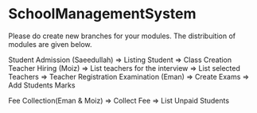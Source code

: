 # SchoolManagementSystem

Please do create new branches for your modules. The distribuition of modules are given below.

Student Admission (Saeedullah)
  => Listing Student 
  => Class Creation 
Teacher Hiring (Moiz)
 => List teachers for the interview
 => List selected Teachers 
 => Teacher Registration
Examination (Eman)
 => Create Exams 
 => Add Students Marks 
 
Fee Collection(Eman & Moiz)
 => Collect Fee 
 => List Unpaid Students 
